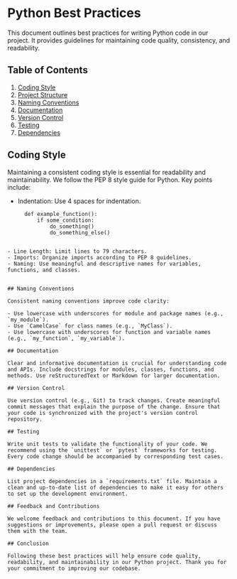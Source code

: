 # Python Best Practices

This document outlines best practices for writing Python code in our project. It provides guidelines for maintaining code quality, consistency, and readability.

## Table of Contents

1. [Coding Style](#coding-style)
2. [Project Structure](#project-structure)
3. [Naming Conventions](#naming-conventions)
4. [Documentation](#documentation)
5. [Version Control](#version-control)
6. [Testing](#testing)
7. [Dependencies](#dependencies)

## Coding Style

Maintaining a consistent coding style is essential for readability and maintainability. We follow the PEP 8 style guide for Python. Key points include:

- Indentation: Use 4 spaces for indentation.
  ```
    def example_function():
        if some_condition:
            do_something()
            do_something_else()
 ```

- Line Length: Limit lines to 79 characters.
- Imports: Organize imports according to PEP 8 guidelines.
- Naming: Use meaningful and descriptive names for variables, functions, and classes.


## Naming Conventions

Consistent naming conventions improve code clarity:

- Use lowercase with underscores for module and package names (e.g., `my_module`).
- Use `CamelCase` for class names (e.g., `MyClass`).
- Use lowercase with underscores for function and variable names (e.g., `my_function`, `my_variable`).

## Documentation

Clear and informative documentation is crucial for understanding code and APIs. Include docstrings for modules, classes, functions, and methods. Use reStructuredText or Markdown for larger documentation.

## Version Control

Use version control (e.g., Git) to track changes. Create meaningful commit messages that explain the purpose of the change. Ensure that your code is synchronized with the project's version control repository.

## Testing

Write unit tests to validate the functionality of your code. We recommend using the `unittest` or `pytest` frameworks for testing. Every code change should be accompanied by corresponding test cases.

## Dependencies

List project dependencies in a `requirements.txt` file. Maintain a clean and up-to-date list of dependencies to make it easy for others to set up the development environment.

## Feedback and Contributions

We welcome feedback and contributions to this document. If you have suggestions or improvements, please open a pull request or discuss them with the team.

## Conclusion

Following these best practices will help ensure code quality, readability, and maintainability in our Python project. Thank you for your commitment to improving our codebase.


